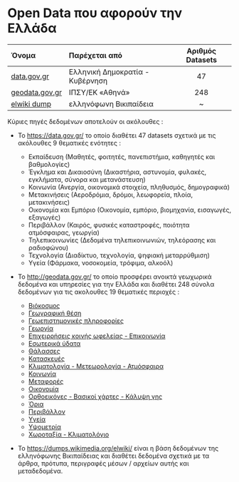 # Open Data που αφορούν την Ελλάδα

Όνομα | Παρέχεται από | Αριθμός Datasets
:-----|:--------------|:----------------:|
[data.gov.gr](https://data.gov.gr/) | Ελληνική Δημοκρατία - Κυβέρνηση | 47
[geodata.gov.gr](http://geodata.gov.gr/) | ΙΠΣΥ/ΕΚ «Αθηνά» | 248
[elwiki dump](https://dumps.wikimedia.org/elwiki/) | ελληνόφωνη Βικιπαίδεια | ~

Κύριες πηγές δεδομένων αποτελούν οι ακόλουθες :

- Το https://data.gov.gr/ το οποίο διαθέτει 47 datasets σχετικά με τις ακόλουθες 9 θεματικές ενότητες :

  - Εκπαίδευση (Μαθητές, φοιτητές, πανεπιστήμια, καθηγητές και βαθμολογίες)
  - Έγκλημα και Δικαιοσύνη (Δικαστήρια, αστυνομία, φυλακές, εγκλήματα, σύνορα και μετανάστευση)
  - Κοινωνία (Ανεργία, οικονομικά στοιχεία, πληθυσμός, δημογραφικά)
  - Μετακινήσεις (Αεροδρόμια, δρόμοι, λεωφορεία, πλοία, μετακινήσεις)
  - Οικονομία και Εμπόριο (Οικονομία, εμπόριο, βιομηχανία, εισαγωγές, εξαγωγές)
  - Περιβάλλον (Καιρός, φυσικές καταστροφές, ποιότητα ατμόσφαιρας, γεωργία)
  - Τηλεπικοινωνίες (Δεδομένα τηλεπικοινωνιών, τηλεόρασης και ραδιοφώνου)
  - Τεχνολογία (Διαδίκτυο, τεχνολογία, ψηφιακή μεταρρύθμιση)
  - Υγεία (Φάρμακα, νοσοκομεία, τρόφιμα, αλκοόλ)
  
- Το http://geodata.gov.gr/ το οποίο προσφέρει ανοικτά γεωχωρικά δεδομένα και υπηρεσίες για την Ελλάδα και διαθέτει 248 σύνολα δεδομένων για τις ακολουθες 19 θεματικές περιοχές :

  - [Βιόκοσμος](http://geodata.gov.gr/group/biota)
  - [Γεωγραφική θέση](http://geodata.gov.gr/group/location)
  - [Γεωεπιστημονικές πληροφορίες](http://geodata.gov.gr/group/geoscientific-information)
  - [Γεωργία](http://geodata.gov.gr/group/farming)
  - [Επιχειρρήσεις κοινής ωφελείας - Επικοινωνία](http://geodata.gov.gr/group/utilities-communication)
  - [Εσωτερικά ύδατα](http://geodata.gov.gr/group/inland-waters)
  - [Θάλασσες](http://geodata.gov.gr/group/oceans)
  - [Κατασκευές](http://geodata.gov.gr/group/structure)
  - [Κλιματολογία - Μετεωρολογία - Ατμόσφαιρα](http://geodata.gov.gr/group/climatology-meteorology-atmosphere)
  - [Κοινωνία](http://geodata.gov.gr/group/society)
  - [Μεταφορές](http://geodata.gov.gr/group/transportation)
  - [Οικονομία](http://geodata.gov.gr/group/economy)
  - [Ορθοεικόνες - Βασικοί χάρτες - Κάλυψη γης](http://geodata.gov.gr/group/imagery-base-maps-earth-cover)
  - [Όρια](http://geodata.gov.gr/group/boundaries)
  - [Περιβάλλον](http://geodata.gov.gr/group/environment)
  - [Υγεία](http://geodata.gov.gr/group/health)
  - [Υψομετρία](http://geodata.gov.gr/group/elevation)
  - [Χωροταξία - Κλιματολόγιο](http://geodata.gov.gr/group/planning-cadastre)

- Το https://dumps.wikimedia.org/elwiki/ είναι η βάση δεδομένων της ελληνόφωνης Βικιπαίδειας και διαθέτει δεδομένα σχετικά με τα άρθρα, πρότυπα, περιγραφές μέσων / αρχείων αυτής και μεταδεδομένα.
